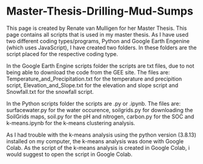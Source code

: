# Master-Thesis-Drilling-Mud-Sumps
This page is created by Renate van Mulligen for her Master Thesis.
This page contains all scripts that is used in my master thesis.
As I have used two different coding types/programs, Python and Google Earth Engenine (which uses JavaScript), I have created two folders.
In these folders are the script placed for the respective coding type.

In the Google Earth Engine scripts folder the scripts are txt files, due to not being able to download the code from the GEE site.
The files are: Temperature_and_Precipitation.txt for the temperature and precipition script, Elevation_and_Slope.txt for the elevation and slope script
and Snowfall.txt for the snowfall script.

In the Python scripts folder the scripts are .py or .ipynb.
The files are: surfacewater.py for the water occurence, soilgrids.py for downloading the SoilGrids maps, soil.py for the pH and nitrogen, carbon.py for
the SOC and k-means.ipynb for the k-means clustering analysis.
    
As I had trouble with the k-means analysis using the python version (3.8.13) installed on my computer, the k-means analysis was done with Google Colab. As the script of 
the k-means analysis is created in Google Colab, i would suggest to open the script in Google Colab.
